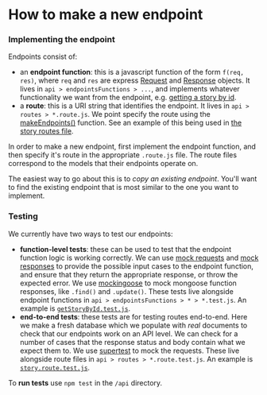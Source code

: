 # How to make a new endpoint
### Implementing the endpoint
Endpoints consist of:
* an **endpoint function**: this is a javascript function of the form `f(req, res)`, where `req` and `res` are express [Request](https://expressjs.com/en/api.html#req) and [Response](https://expressjs.com/en/api.html#res) objects. It lives in `api > endpointsFunctions > ...`, and implements whatever functionality we want from the endpoint, e.g. [getting a story by id](https://github.com/OisinNolan/An-Scealai/blob/119cbcdc7ff25c4d6cf069663f5bc0297021ef51/api/endpointsFunctions/story/getStoryById.js#L4).
* a **route**: this is a URI string that identifies the endpoint. It lives in `api > routes > *.route.js`. We point specify the route using the [makeEndpoints()](https://github.com/OisinNolan/An-Scealai/blob/119cbcdc7ff25c4d6cf069663f5bc0297021ef51/api/utils/makeEndpoints.js#L19) function. See an example of this being used in [the story routes file](https://github.com/OisinNolan/An-Scealai/blob/119cbcdc7ff25c4d6cf069663f5bc0297021ef51/api/routes/story.route.js#L50).

In order to make a new endpoint, first implement the endpoint function, and then specify it's route in the appropriate `.route.js` file. The route files correspond to the models that their endpoints operate on.

The easiest way to go about this is to _copy an existing endpoint_. You'll want to find the existing endpoint that is most similar to the one you want to implement.

### Testing
We currently have two ways to test our endpoints:
* **function-level tests**: these can be used to test that the endpoint function logic is working correctly. We can use [mock requests](https://github.com/OisinNolan/An-Scealai/blob/119cbcdc7ff25c4d6cf069663f5bc0297021ef51/api/endpointsFunctions/story/getStoryById.test.js#L9) and [mock responses](https://github.com/OisinNolan/An-Scealai/blob/119cbcdc7ff25c4d6cf069663f5bc0297021ef51/api/endpointsFunctions/story/getStoryById.test.js#L14) to provide the possible input cases to the endpoint function, and ensure that they return the appropriate response, or throw the expected error. We use [mockingoose](https://www.npmjs.com/package/mockingoose) to mock mongoose function responses, like `.find()` and `.update()`. These tests live alongside endpoint functions in `api > endpointsFunctions > * > *.test.js`. An example is [`getStoryById.test.js`](https://github.com/OisinNolan/An-Scealai/blob/master/api/endpointsFunctions/story/getStoryById.test.js).
* **end-to-end tests**: these tests are for testing routes end-to-end. Here we make a fresh database which we populate with _real_ documents to check that our endpoints work on an API level. We can check for a number of cases that the response status and body contain what we expect them to. We use [supertest](https://www.npmjs.com/package/supertest) to mock the requests. These live alongside route files in `api > routes > *.route.test.js`. An example is [`story.route.test.js`](https://github.com/OisinNolan/An-Scealai/blob/master/api/routes/story.route.test.js).

To **run tests** use `npm test` in the `/api` directory.

